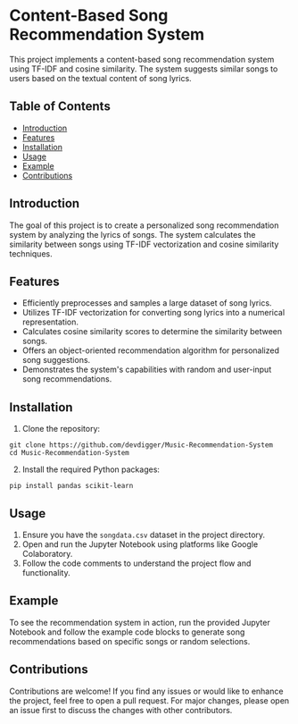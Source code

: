 # Content-Based Song Recommendation System

This project implements a content-based song recommendation system using TF-IDF and cosine similarity. The system suggests similar songs to users based on the textual content of song lyrics.

## Table of Contents

- [Introduction](#introduction)
- [Features](#features)
- [Installation](#installation)
- [Usage](#usage)
- [Example](#example)
- [Contributions](#contributions)

## Introduction

The goal of this project is to create a personalized song recommendation system by analyzing the lyrics of songs. The system calculates the similarity between songs using TF-IDF vectorization and cosine similarity techniques.

## Features

- Efficiently preprocesses and samples a large dataset of song lyrics.
- Utilizes TF-IDF vectorization for converting song lyrics into a numerical representation.
- Calculates cosine similarity scores to determine the similarity between songs.
- Offers an object-oriented recommendation algorithm for personalized song suggestions.
- Demonstrates the system's capabilities with random and user-input song recommendations.

## Installation

1. Clone the repository:
```
git clone https://github.com/devdigger/Music-Recommendation-System
cd Music-Recommendation-System
```
2. Install the required Python packages:
```
pip install pandas scikit-learn
```

## Usage

1. Ensure you have the `songdata.csv` dataset in the project directory.
2. Open and run the Jupyter Notebook using platforms like Google Colaboratory.
3. Follow the code comments to understand the project flow and functionality.

## Example

To see the recommendation system in action, run the provided Jupyter Notebook and follow the example code blocks to generate song recommendations based on specific songs or random selections.

## Contributions

Contributions are welcome! If you find any issues or would like to enhance the project, feel free to open a pull request. For major changes, please open an issue first to discuss the changes with other contributors.



